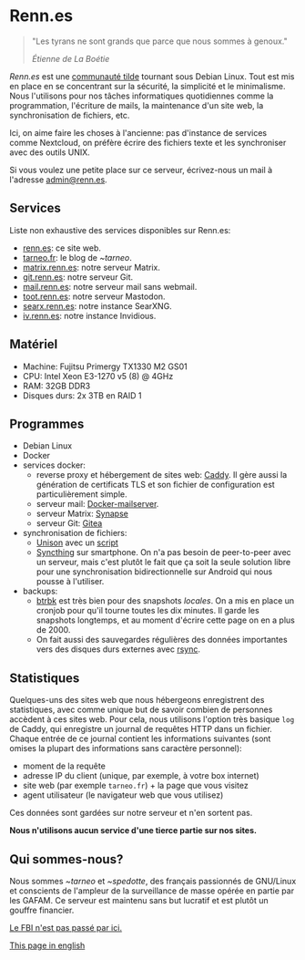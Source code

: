 ---
---

# Renn.es

> "Les tyrans ne sont grands que parce que nous sommes à genoux."
>
> <cite>Étienne de La Boétie</cite>

<!-- ![](/penguin_in_space.png) -->

*Renn.es* est une [communauté tilde](https://tildeverse.org) tournant sous Debian Linux. Tout est mis en place en se concentrant sur la sécurité, la simplicité et le minimalisme. Nous l'utilisons pour nos tâches informatiques quotidiennes comme la programmation, l'écriture de mails, la maintenance d'un site web, la synchronisation de fichiers, etc.

Ici, on aime faire les choses à l'ancienne: pas d'instance de services comme Nextcloud, on préfère écrire des fichiers texte et les synchroniser avec des outils UNIX.

Si vous voulez une petite place sur ce serveur, écrivez-nous un mail à l'adresse <admin@renn.es>.

## Services

Liste non exhaustive des services disponibles sur Renn.es:

- [renn.es](https://renn.es): ce site web.
- [tarneo.fr](https://tarneo.fr): le blog de *~tarneo*.
- [matrix.renn.es](https://matrix.to/#/#welcome:matrix.renn.es): notre serveur Matrix.
- [git.renn.es](https://git.renn.es): notre serveur Git.
- [mail.renn.es](https://mail.renn.es): notre serveur mail sans webmail.
- [toot.renn.es](https://toot.renn.es): notre serveur Mastodon.
- [searx.renn.es](https://searx.renn.es): notre instance SearXNG.
- [iv.renn.es](https://iv.renn.es): notre instance Invidious.

## Matériel

- Machine: Fujitsu Primergy TX1330 M2 GS01
- CPU: Intel Xeon E3-1270 v5 (8) @ 4GHz
- RAM: 32GB DDR3
- Disques durs: 2x 3TB en RAID 1

## Programmes

- Debian Linux
- Docker
- services docker:
    - reverse proxy et hébergement de sites web: [Caddy](https://caddyserver.com/). Il gère aussi la génération de certificats TLS et son fichier de configuration est particulièrement simple.
    - serveur mail: [Docker-mailserver](https://docker-mailserver.github.io/docker-mailserver/latest/).
    - serveur Matrix: [Synapse](https://hub.docker.com/r/matrixdotorg/synapse)
    - serveur Git: [Gitea](https://about.gitea.com/)
- synchronisation de fichiers:
    - [Unison](https://github.com/bcpierce00/unison) avec un [script](https://github.com/tarneaux/.f/blob/master/zsh/.config/scripts/unison-sync)
    - [Syncthing](https://syncthing.net/) sur smartphone. On n'a pas besoin de peer-to-peer avec un serveur, mais c'est plutôt le fait que ça soit la seule solution libre pour une synchronisation bidirectionnelle sur Android qui nous pousse à l'utiliser.
- backups:
    - [btrbk](https://github.com/digint/btrbk) est très bien pour des snapshots *locales*. On a mis en place un cronjob pour qu'il tourne toutes les dix minutes. Il garde les snapshots longtemps, et au moment d'écrire cette page on en a plus de 2000.
    - On fait aussi des sauvegardes régulières des données importantes vers des disques durs externes avec [rsync](https://rsync.samba.org/).

## Statistiques

Quelques-uns des sites web que nous hébergeons enregistrent des statistiques, avec comme unique but de savoir combien de personnes accèdent à ces sites web.
Pour cela, nous utilisons l'option très basique `log` de Caddy, qui enregistre un journal de requêtes HTTP dans un fichier. Chaque entrée de ce journal contient les informations suivantes (sont omises la plupart des informations sans caractère personnel):
- moment de la requête
- adresse IP du client (unique, par exemple, à votre box internet)
- site web (par exemple `tarneo.fr`) + la page que vous visitez
- agent utilisateur (le navigateur web que vous utilisez)

Ces données sont gardées sur notre serveur et n'en sortent pas.

**Nous n'utilisons aucun service d'une tierce partie sur nos sites.**

## Qui sommes-nous?

Nous sommes *~tarneo* et *~spedotte*, des français passionnés de GNU/Linux et conscients de l'ampleur de la surveillance de masse opérée en partie par les GAFAM. Ce serveur est maintenu sans but lucratif et est plutôt un gouffre financier.

[Le FBI n'est pas passé par ici.](https://en.wikipedia.org/wiki/Warrant_canary)

[This page in english](/)

